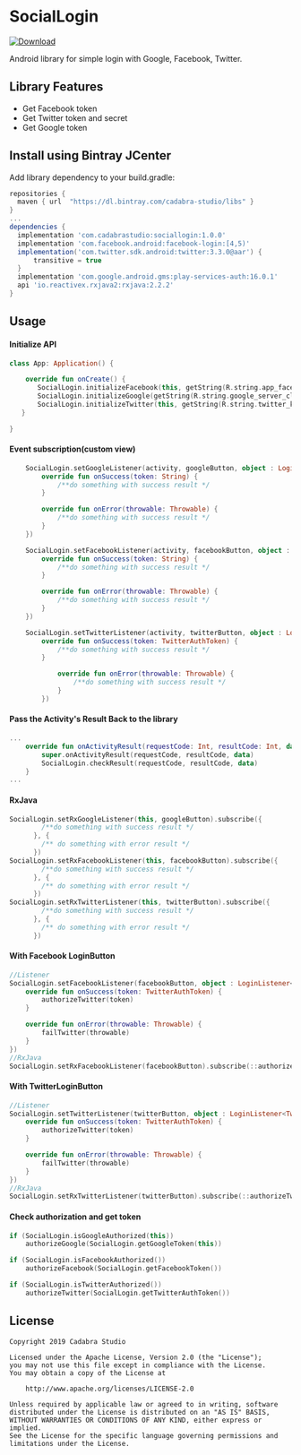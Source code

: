 # SocialLogin
[ ![Download](https://api.bintray.com/packages/cadabra-studio/libs/sociallogin/images/download.svg) ](https://bintray.com/cadabra-studio/libs/sociallogin/_latestVersion)

Android library for simple login with Google, Facebook, Twitter.

## Library Features

* Get Facebook token
* Get Twitter token and secret
* Get Google token 

## Install using Bintray JCenter

Add library dependency to your build.gradle:
```groovy
repositories {
  maven { url  "https://dl.bintray.com/cadabra-studio/libs" }
}
...
dependencies {
  implementation 'com.cadabrastudio:sociallogin:1.0.0'
  implementation 'com.facebook.android:facebook-login:[4,5)'
  implementation('com.twitter.sdk.android:twitter:3.3.0@aar') {
      transitive = true
  }
  implementation 'com.google.android.gms:play-services-auth:16.0.1'
  api 'io.reactivex.rxjava2:rxjava:2.2.2'
}

```

## Usage

#### Initialize API

``` kotlin
class App: Application() {

    override fun onCreate() {
       SocialLogin.initializeFacebook(this, getString(R.string.app_facebook_id))
       SocialLogin.initializeGoogle(getString(R.string.google_server_client_id))
       SocialLogin.initializeTwitter(this, getString(R.string.twitter_key), getString(R.string.twitter_secret))
   }

}
```
#### Event subscription(custom view)
``` kotlin
    SocialLogin.setGoogleListener(activity, googleButton, object : LoginListener<String> {
        override fun onSuccess(token: String) {
            /**do something with success result */
        }

        override fun onError(throwable: Throwable) {
            /**do something with success result */
        }
    })

    SocialLogin.setFacebookListener(activity, facebookButton, object : LoginListener<String> {
        override fun onSuccess(token: String) {
            /**do something with success result */
        }

        override fun onError(throwable: Throwable) {
            /**do something with success result */
        }
    })

    SocialLogin.setTwitterListener(activity, twitterButton, object : LoginListener<TwitterAuthToken> {
        override fun onSuccess(token: TwitterAuthToken) {
            /**do something with success result */
        }

            override fun onError(throwable: Throwable) {
                /**do something with success result */
            }
        })
```
#### Pass the Activity's Result Back to the library

```kotlin
...
    override fun onActivityResult(requestCode: Int, resultCode: Int, data: Intent?) {
        super.onActivityResult(requestCode, resultCode, data)
        SocialLogin.checkResult(requestCode, resultCode, data)
    }
...
```
#### RxJava 

``` kotlin 
SocialLogin.setRxGoogleListener(this, googleButton).subscribe({
        /**do something with success result */
      }, { 
        /** do something with error result */
      })
SocialLogin.setRxFacebookListener(this, facebookButton).subscribe({
        /**do something with success result */
      }, { 
        /** do something with error result */
      })
SocialLogin.setRxTwitterListener(this, twitterButton).subscribe({
        /**do something with success result */
      }, { 
        /** do something with error result */
      })
```
#### With Facebook LoginButton
``` kotlin
//Listener
SocialLogin.setFacebookListener(facebookButton, object : LoginListener<String> {
    override fun onSuccess(token: TwitterAuthToken) {
        authorizeTwitter(token)
    }

    override fun onError(throwable: Throwable) {
        failTwitter(throwable)
    }
})
//RxJava
SocialLogin.setRxFacebookListener(facebookButton).subscribe(::authorizeFacebook, ::failFacebook)
```
#### With TwitterLoginButton
``` kotlin
//Listener
SocialLogin.setTwitterListener(twitterButton, object : LoginListener<TwitterAuthToken> {
    override fun onSuccess(token: TwitterAuthToken) {
        authorizeTwitter(token)
    }

    override fun onError(throwable: Throwable) {
        failTwitter(throwable)
    }
})
//RxJava
SocialLogin.setRxTwitterListener(twitterButton).subscribe(::authorizeTwitter, ::failTwitter)
```

#### Check authorization and get token
``` kotlin 
if (SocialLogin.isGoogleAuthorized(this))
    authorizeGoogle(SocialLogin.getGoogleToken(this))

if (SocialLogin.isFacebookAuthorized())
    authorizeFacebook(SocialLogin.getFacebookToken())

if (SocialLogin.isTwitterAuthorized())
    authorizeTwitter(SocialLogin.getTwitterAuthToken())
```
## License

```
Copyright 2019 Cadabra Studio

Licensed under the Apache License, Version 2.0 (the "License");
you may not use this file except in compliance with the License.
You may obtain a copy of the License at

    http://www.apache.org/licenses/LICENSE-2.0

Unless required by applicable law or agreed to in writing, software
distributed under the License is distributed on an "AS IS" BASIS,
WITHOUT WARRANTIES OR CONDITIONS OF ANY KIND, either express or implied.
See the License for the specific language governing permissions and
limitations under the License.
```
